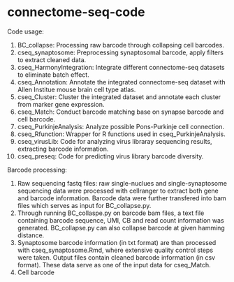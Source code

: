 # connectome-seq-code
Code usage:
1. BC_collapse: Processing raw barcode through collapsing cell barcodes.
2. cseq_synaptosome: Preprocessing synaptosomal barcode, apply filters to extract cleaned data.
3. cseq_HarmonyIntegration: Integrate different connectome-seq datasets to eliminate batch effect.
4. cseq_Annotation: Annotate the integrated connectome-seq dataset with Allen Institue mouse brain cell type atlas.
5. cseq_Cluster: Cluster the integrated dataset and annotate each cluster from marker gene expression.
6. cseq_Match: Conduct barcode matching base on synapse barcode and cell barcode.
7. cseq_PurkinjeAnalysis: Analyze possible Pons-Purkinje cell connection.
8. cseq_Rfunction: Wrapper for R functions used in cseq_PurkinjeAnalysis.
9. cseq_virusLib: Code for analyzing virus libraray sequencing results, extracting barcode information.
10. cseq_preseq: Code for predicting virus library barcode diversity.


Barcode processing:
1. Raw sequencing fastq files: raw single-nuclues and single-synaptosome sequencing data were processed with cellranger to extract both gene and barcode information. Barcode data were further transfered into bam files which serves as input for BC_collapse.py.
2. Through running BC_collaspe.py on barcode bam files, a text file containing barcode sequence, UMI, CB and read count information was generated. BC_collapse.py can also collapse barcode at given hamming distance.
3. Synaptosome barcode information (in txt format) are than processed with cseq_synaptosome.Rmd, where extensive quality control steps were taken. Output files contain cleaned barcode information (in csv format). These data serve as one of the input data for cseq_Match.
4. Cell barcode 
